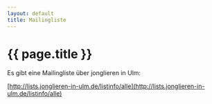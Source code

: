```yaml
---
layout: default
title: Mailingliste
---
```


{{ page.title }}
================

Es gibt eine Mailingliste über jonglieren in Ulm:

[http://lists.jonglieren-in-ulm.de/listinfo/alle](http://lists.jonglieren-in-ulm.de/listinfo/alle)

